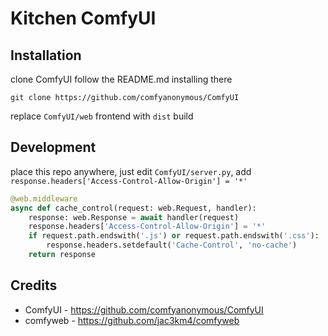 # Kitchen ComfyUI

## Installation

clone ComfyUI follow the README.md installing there

```shell
git clone https://github.com/comfyanonymous/ComfyUI
```

replace `ComfyUI/web` frontend with `dist` build

## Development

place this repo anywhere, just edit `ComfyUI/server.py`, add `response.headers['Access-Control-Allow-Origin'] = '*'`

```py
@web.middleware
async def cache_control(request: web.Request, handler):
    response: web.Response = await handler(request)
    response.headers['Access-Control-Allow-Origin'] = '*'
    if request.path.endswith('.js') or request.path.endswith('.css'):
        response.headers.setdefault('Cache-Control', 'no-cache')
    return response
```

## Credits

- ComfyUI - https://github.com/comfyanonymous/ComfyUI
- comfyweb - https://github.com/jac3km4/comfyweb
